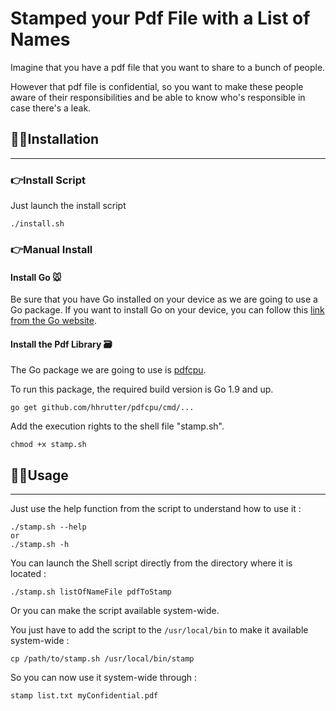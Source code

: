 # Stamped your Pdf File with a List of Names

Imagine that you have a pdf file that you want to share to a bunch of people.

However that pdf file is confidential, so you want to make these people aware of their responsibilities and be able to know who's responsible in case there's a leak. 

## 👨‍💻Installation
----

### 👉Install Script

Just launch the install script

	./install.sh

### 👉Manual Install

#### Install Go 🐭
Be sure that you have Go installed on your device as we are going to use a Go package.
If you want to install Go on your device, you can follow this [link from the Go website](https://golang.org/doc/install).

#### Install the Pdf Library 🗃
The Go package we are going to use is [pdfcpu](https://pdfcpu.io/getting_started/getting_started).

To run this package, the required build version is Go 1.9 and up.

	go get github.com/hhrutter/pdfcpu/cmd/...

Add the execution rights to the shell file "stamp.sh".

	chmod +x stamp.sh

## 👨‍🏫Usage
----

Just use the help function from the script to understand how to use it : 

	./stamp.sh --help
	or
	./stamp.sh -h

You can launch the Shell script directly from the directory where it is located : 

    ./stamp.sh listOfNameFile pdfToStamp

Or you can make the script available system-wide.

You just have to add the script to the `/usr/local/bin` to make it available system-wide : 

	cp /path/to/stamp.sh /usr/local/bin/stamp

So you can now use it system-wide through : 

	stamp list.txt myConfidential.pdf
